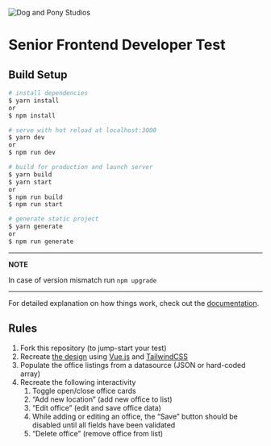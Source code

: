 ![Dog and Pony Studios](https://www.dogandponystudios.com/app/themes/dps/assets/public/images/logo-fbe89868bd.svg)

# Senior Frontend Developer Test

## Build Setup

```bash
# install dependencies
$ yarn install
or
$ npm install

# serve with hot reload at localhost:3000
$ yarn dev
or
$ npm run dev

# build for production and launch server
$ yarn build
$ yarn start
or
$ npm run build
$ npm run start

# generate static project
$ yarn generate
or
$ npm run generate
```
---
**NOTE**

In case of version mismatch run ``` npm upgrade ```

---

For detailed explanation on how things work, check out the [documentation](https://nuxtjs.org).


## Rules

1. Fork this repository (to jump-start your test)
1. Recreate [the design](https://www.figma.com/file/VU2BJHrMmoSEdQmMa1EbYP/Front-end-Test?node-id=2253%3A2129) using [Vue.js](https://vuejs.org/) and [TailwindCSS](https://tailwindcss.com/)
1. Populate the office listings from a datasource (JSON or hard-coded array)
1. Recreate the following interactivity
    1. Toggle open/close office cards
    1. “Add new location” (add new office to list)
    1. “Edit office” (edit and save office data)
    1. While adding or editing an office, the “Save” button should be disabled until all fields have been validated
    1. “Delete office” (remove office from list)


